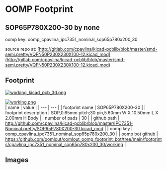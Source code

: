 # OOMP Footprint  
## SOP65P780X200-30  by none  
  
oomp key: oomp_cpavlina_ipc7351_nominal_sop65p780x200_30  
  
source repo at: [http://gitlab.com/cpavlina/kicad-pcblib/blob/master/smd-semi.pretty/VQFN50P230X230X100-12.kicad_mod](http://gitlab.com/cpavlina/kicad-pcblib/blob/master/smd-semi.pretty/VQFN50P230X230X100-12.kicad_mod)  
## Footprint  
  
[![working_kicad_pcb_3d.png](working_kicad_pcb_3d_600.png)](working_kicad_pcb_3d.png)  
  
[![working.png](working_600.png)](working.png)  
| name | value | 
| --- | --- | 
| footprint name | SOP65P780X200-30 | 
| footprint description | SOP,0.65mm pitch;30 pin,5.60mm W X 10.50mm L X 2.00mm H Body | 
| number of pads | 30 | 
| github path | http://github.com/cpavlina/kicad-pcblib/blob/master/IPC7351-Nominal.pretty/SOP65P780X200-30.kicad_mod | 
| oomp key | oomp_cpavlina_ipc7351_nominal_sop65p780x200_30 | 
| oomp bot github | https://github.com/oomlout/oomlout_oomp_footprint_bot/tree/main/footprints/cpavlina_ipc7351_nominal_sop65p780x200_30/working | 
## Images  
